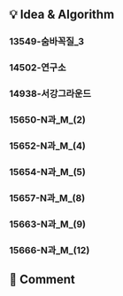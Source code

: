 ## 💡 Idea & Algorithm <!-- 핵심 아이디어 및 알고리즘 -->
### 13549-숨바꼭질_3  
### 14502-연구소  
### 14938-서강그라운드  
### 15650-N과_M_(2)  
### 15652-N과_M_(4)  
### 15654-N과_M_(5)  
### 15657-N과_M_(8)  
### 15663-N과_M_(9)  
### 15666-N과_M_(12)  
## 💬 Comment <!-- 후기 -->
